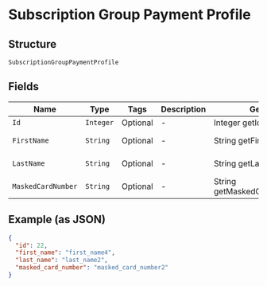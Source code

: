 
# Subscription Group Payment Profile

## Structure

`SubscriptionGroupPaymentProfile`

## Fields

| Name | Type | Tags | Description | Getter | Setter |
|  --- | --- | --- | --- | --- | --- |
| `Id` | `Integer` | Optional | - | Integer getId() | setId(Integer id) |
| `FirstName` | `String` | Optional | - | String getFirstName() | setFirstName(String firstName) |
| `LastName` | `String` | Optional | - | String getLastName() | setLastName(String lastName) |
| `MaskedCardNumber` | `String` | Optional | - | String getMaskedCardNumber() | setMaskedCardNumber(String maskedCardNumber) |

## Example (as JSON)

```json
{
  "id": 22,
  "first_name": "first_name4",
  "last_name": "last_name2",
  "masked_card_number": "masked_card_number2"
}
```

